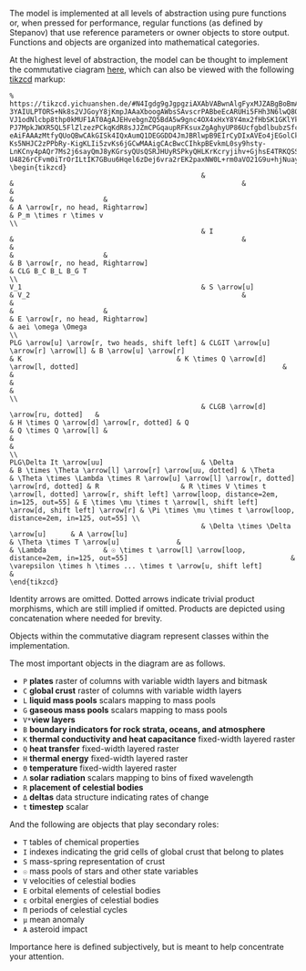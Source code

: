 The model is implemented at all levels of abstraction using pure functions or, when pressed for performance, regular functions (as defined by Stepanov) that use reference parameters or owner objects to store output. Functions and objects are organized into mathematical categories. 

At the highest level of abstraction, the model can be thought to implement the commutative ciagram [here](https://tikzcd.yichuanshen.de/#N4Igdg9gJgpgziAXAbVABwnAlgFyxMJZABgBoBmAXVJADcBDAGwFcYkQAFAGQHEQBfUuky58hFGQBM1Ok1bsAagH0AjAKEgM2PASJkArDIYs2iTrwA6FgCIxGOegAIAkjnXDtYoiopG5pkABhXmcAFXdNER1xZB9pGmN5MwBlCK1RXRQfFT8Tdmc0qK8USV8E-3YAIULPTORS+Nk8s2VJGoyY8jKmpJAAaXboogAWbsSAvscrPABbeEcARUHi5FHh3N6lwQ8OkdJDcuaQK1CACxgHKYtZ+asuehmAIygnaaw5uEcAJWW6-VJ1odNlcbp8thp0kMUF1AT0AgAJEHvebgnZQ5BdA5w9gnc4OX4xHxY8Y4mx2fHbSK1GKlYkVMyVJEfK5nC70AneUgANg2ASstnsr2uyM+-PJ7MpkJWXR5QL5FlZlzezPCkqKdR8sJJZmCPGqaupRFKsuxZgAghyUP86UcfgbdlbubzSfcni9LcguU65exAJBkTPmbnt6K9Nt6XwDnwUkccQYh6piAHZ9s6zABRGNWGbMGNxtErZMm7XHCwMABOMDQ2EYBBjpxjADom7mPQAOFM+sxWDhYTMWbMt4MF0jEVMgC1Durt0edzhKGYxssx2ge5M5Wf6+OGlDJxrFtNt0jr01BXiOSpKQLnpRca88RyqrcO5Dtvf0kD0GC9qwQOYAcyFAB5f8JRkGAoD-eAiFAAAzMtfyQUoQBwCAkGISk4IQxAumQ1DEGGDD4JmJBRlwpB9EIrCyDIxAVEo4jEGolCkBw856CgdgcAAdwgNioAQGg4FOLAYLcRAAFo6I0TCGJw5jEC5eikC9GjEyU7CaHk6ihJEsT0OkojlM0vDW3UgBOYykBUfTYMM2ifBo6z1JUJD5KcgysJUOS8JUAiPIYlQVLcij-Ks5NHJC2zPPbRy-KigKLIi5zvKs6jGCwMAAigCAcBwcCIhkpBEvkmL0sy9hsty-LnKCny4pAQr7Ms2j6sayQmJ8yKGrsyQUsQSRJHUyRSPkyQHLKrKcryjihv+GjhsE4TRKQSShpGvDJDmnTlokqT4sQvrepoGsIDQbxWzIGCmDgGAZEYehHjsDgE3YMssD-U4826rCFvm0iTrOrILtIK7GBuu6Hqel6zDej6vra2rEK2paxNW0L+rm0aVO21G9u+hjNuayQ1PR4mifCgHzsu67buOyHGGe7cQFhz6CrslQHNG8aMsmqqZvRjmiaQiaKqm6rSZi0bEpFsxsuYR5GDYGg+PYSBys0+gsEYVWCDYdTyA6ljhZ50X5cVkBlZgdidfV5DNe1sw1b19HyE5vDyBwmWQDlhWlZAFXHd1i27a1m3nf22jEYU46TdlsX+YjlRirwlSvcq6aBEofggA), which can also be viewed with the following [tikzcd](http://ctan.math.washington.edu/tex-archive/graphics/pgf/contrib/tikz-cd/tikz-cd-doc.pdf) markup:


```
% https://tikzcd.yichuanshen.de/#N4Igdg9gJgpgziAXAbVABwnAlgFyxMJZABgBoBmAXVJADcBDAGwFcYkQAFAGQHEQBfUuky58hFGQBM1Ok1bsAagH0AjAKEgM2PASJkArDIYs2iTrwA6FgCIxGOegAIAkjnXDtYoiopG5pkABhXmcAFXdNER1xZB9pGmN5MwBlCK1RXRQfFT8Tdmc0qK8USV8E-3YAIULPTORS+Nk8s2VJGoyY8jKmpJAAaXboogAWbsSAvscrPABbeEcARUHi5FHh3N6lwQ8OkdJDcuaQK1CACxgHKYtZ+asuehmAIygnaaw5uEcAJWW6-VJ1odNlcbp8thp0kMUF1AT0AgAJEHvebgnZQ5BdA5w9gnc4OX4xHxY8Y4mx2fHbSK1GKlYkVMyVJEfK5nC70AneUgANg2ASstnsr2uyM+-PJ7MpkJWXR5QL5FlZlzezPCkqKdR8sJJZmCPGqaupRFKsuxZgAghyUP86UcfgbdlbubzSfcni9LcguU65exAJBkTPmbnt6K9Nt6XwDnwUkccQYh6piAHZ9s6zABRGNWGbMGNxtErZMm7XHCwMABOMDQ2EYBBjpxjADom7mPQAOFM+sxWDhYTMWbMt4MF0jEVMgC1Durt0edzhKGYxssx2ge5M5Wf6+OGlDJxrFtNt0jr01BXiOSpKQLnpRca88RyqrcO5Dtvf0kD0GC9qwQOYAcyFAB5f8JRkGAoD-eAiFAAAzMtfyQUoQBwCAkGISk4IQxAumQ1DEGGDD4JmJBRlwpB9EIrCyDIxAVEo4jEGolCkBw856CgdgcAAdwgNioAQGg4FOLAYLcRAAFo6I0TCGJw5jEC5eikC9GjEyU7CaHk6ihJEsT0OkojlM0vDW3UgBOYykBUfTYMM2ifBo6z1JUJD5KcgysJUOS8JUAiPIYlQVLcij-Ks5NHJC2zPPbRy-KigKLIi5zvKs6jGCwMAAigCAcBwcCIhkpBEvkmL0sy9hsty-LnKCny4pAQr7Ms2j6sayQmJ8yKGrsyQUsQSRJHUyRSPkyQHLKrKcryjihv+GjhsE4TRKQSShpGvDJDmnTlokqT4sQvrepoGsIDQbxWzIGCmDgGAZEYehHjsDgE3YMssD-U4826rCFvm0iTrOrILtIK7GBuu6Hqel6zDej6vra2rEK2paxNW0L+rm0aVO21G9u+hjNuayQ1PR4mifCgHzsu67buOyHGGe7cQFhz6CrslQHNG8aMsmqqZvRjmiaQiaKqm6rSZi0bEpFsxsuYR5GDYGg+PYSBys0+gsEYVWCDYdTyA6ljhZ50X5cVkBlZgdidfV5DNe1sw1b19HyE5vDyBwmWQDlhWlZAFXHd1i27a1m3nf22jEYU46TdlsX+YjlRirwlSvcq6aBEofggA
\begin{tikzcd}
                                               &                                     &                                                        &                                        &                                                                                         &                      &                                                                                                        & A \arrow[r, no head, Rightarrow]                                            & P_m \times r \times v                                              \\
                                               & I                                   &                                                        &                                        &                                                                                         &                      &                                                                                                        & B \arrow[r, no head, Rightarrow]                                            & CLG B_C B_L B_G T                                                  \\
V_1                                            & S \arrow[u]                         & V_2                                                    &                                        &                                                                                         &                      &                                                                                                        & E \arrow[r, no head, Rightarrow]                                            & aei \omega \Omega                                                  \\
PLG \arrow[u] \arrow[r, two heads, shift left] & CLGIT \arrow[u] \arrow[r] \arrow[l] & B \arrow[u] \arrow[r]                                  & K                                      & K \times Q \arrow[d] \arrow[l, dotted]                                                  &                      &                                                                                                        &                                                                             &                                                                    \\
                                               & CLGB \arrow[d] \arrow[ru, dotted]   &                                                        & H \times Q \arrow[d] \arrow[r, dotted] & Q                                                                                       & Q \times Q \arrow[l] &                                                                                                        &                                                                             &                                                                    \\
PLG\Delta It \arrow[uu]                        & \Delta                              & B \times \Theta \arrow[l] \arrow[r] \arrow[uu, dotted] & \Theta                                 & \Theta \times \Lambda \times R \arrow[u] \arrow[l] \arrow[r, dotted] \arrow[rd, dotted] & R                    & R \times V \times t \arrow[l, dotted] \arrow[r, shift left] \arrow[loop, distance=2em, in=125, out=55] & E \times \mu \times t \arrow[l, shift left] \arrow[d, shift left] \arrow[r] & \Pi \times \mu \times t \arrow[loop, distance=2em, in=125, out=55] \\
                                               & \Delta \times \Delta \arrow[u]      & A \arrow[lu]                                           & \Theta \times T \arrow[u]              &                                                                                         & \Lambda              & ☉ \times t \arrow[l] \arrow[loop, distance=2em, in=125, out=55]                                        & \varepsilon \times h \times ... \times t \arrow[u, shift left]              &                                                                   
\end{tikzcd}
```

Identity arrows are omitted. Dotted arrows indicate trivial product morphisms, which are still implied if omitted. Products are depicted using concatenation where needed for brevity. 

Objects within the commutative diagram represent classes within the implementation. 

The most important objects in the diagram are as follows. 
* `P` **plates**                                                                    raster of columns with variable width layers and bitmask
* `C` **global crust**                                                              raster of columns with variable width layers
* `L` **liquid mass pools**                                                         scalars mapping to mass pools
* `G` **gaseous mass pools**                                                        scalars mapping to mass pools
* `V*`**view layers**
* `B` **boundary indicators for rock strata, oceans, and atmosphere**
* `K` **thermal conductivity and heat capacitance**                                 fixed-width layered raster
* `Q` **heat transfer**                                                             fixed-width layered raster
* `H` **thermal energy**                                                            fixed-width layered raster
* `Θ` **temperature**                                                               fixed-width layered raster
* `Λ` **solar radiation**                                                           scalars mapping to bins of fixed wavelength
* `R` **placement of celestial bodies**                                             
* `Δ` **deltas**                                                                    data structure indicating rates of change
* `t` **timestep**                                                                  scalar

And the following are objects that play secondary roles:
* `T` tables of chemical properties
* `I` indexes indicating the grid cells of global crust that belong to plates
* `S` mass-spring representation of crust
* `☉` mass pools of stars and other state variables
* `V` velocities of celestial bodies
* `E` orbital elements of celestial bodies
* `ε` orbital energies of celestial bodies
* `Π` periods of celestial cycles
* `μ` mean anomaly
* `A` asteroid impact

Importance here is defined subjectively, but is meant to help concentrate your attention.
